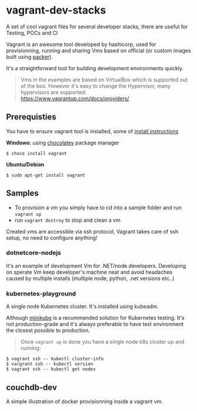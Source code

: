 # vagrant-dev-stacks

A set of cool vagrant files for several developer stacks, there are useful for Testing, POCs and CI

Vagrant is an awesome tool developed by hashicorp, used for provisionning, running and sharing Vms based on official (or custom images built using [packer](https://www.packer.io/)). 

It's a straightforward tool for building development environments quickly.

> Vms in the examples are based on VirtualBox which is supported out of the box. However it's easy to change the Hypervisor, many hypervisors are supported: <https://www.vagrantup.com/docs/providers/>


## Prerequisties

You have to ensure vagrant tool is installed, some of [install instructions](https://www.vagrantup.com/docs/installation/)


**Windows**: using [chocolatey](https://chocolatey.org/install) package manager

``` console
$ choco install vagrant
```

**Ubuntu/Debian**

``` console
$ sudo apt-get install vagrant
```

## Samples

- To provision a vm you simply have to cd into a sample folder and run `vagrant up`
- run `vagrant destroy` to stop and clean a vm

Created vms are accessible via ssh protocol, Vagrant takes care of ssh setup, no need to configure anything!

### __dotnetcore-nodejs__

It's an example of development Vm for .NET/node developers.
Developing on sperate Vm keep developer's machine neat and avoid headaches caused by multiple installs (multiple node, python, .net versions etc..)


### __kubernetes-playground__

A single node Kubernetes cluster. It's installed using kubeadm. 

Although [minikube](https://github.com/kubernetes/minikube) is a recommended solution for Kubernetes testing. It's not production-grade and it's always preferable to have test environment the closest possible to production.  

> Once `vagrant up` is done you have a single node k8s cluster up and running:
``` console
$ vagrant ssh -- kubectl cluster-info
$ vargrant ssh -- kubectl version
$ vagrant ssh -- kubectl get nodes
```

## __couchdb-dev__

A simple illustration of docker provisionning inside a vagrant vm.
